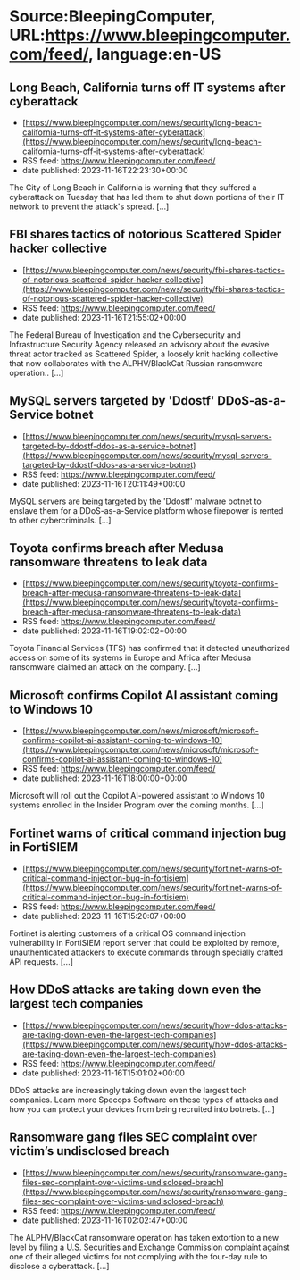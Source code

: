 # Source:BleepingComputer, URL:https://www.bleepingcomputer.com/feed/, language:en-US

## Long Beach, California turns off IT systems after cyberattack
 - [https://www.bleepingcomputer.com/news/security/long-beach-california-turns-off-it-systems-after-cyberattack](https://www.bleepingcomputer.com/news/security/long-beach-california-turns-off-it-systems-after-cyberattack)
 - RSS feed: https://www.bleepingcomputer.com/feed/
 - date published: 2023-11-16T22:23:30+00:00

The City of Long Beach in California is warning that they suffered a cyberattack on Tuesday that has led them to shut down portions of their IT network to prevent the attack's spread. [...]

## FBI shares tactics of notorious Scattered Spider hacker collective
 - [https://www.bleepingcomputer.com/news/security/fbi-shares-tactics-of-notorious-scattered-spider-hacker-collective](https://www.bleepingcomputer.com/news/security/fbi-shares-tactics-of-notorious-scattered-spider-hacker-collective)
 - RSS feed: https://www.bleepingcomputer.com/feed/
 - date published: 2023-11-16T21:55:02+00:00

The Federal Bureau of Investigation and the Cybersecurity and Infrastructure Security Agency released an advisory about the evasive threat actor tracked as Scattered Spider, a loosely knit hacking collective that now collaborates with the ALPHV/BlackCat Russian ransomware operation.. [...]

## MySQL servers targeted by 'Ddostf' DDoS-as-a-Service botnet
 - [https://www.bleepingcomputer.com/news/security/mysql-servers-targeted-by-ddostf-ddos-as-a-service-botnet](https://www.bleepingcomputer.com/news/security/mysql-servers-targeted-by-ddostf-ddos-as-a-service-botnet)
 - RSS feed: https://www.bleepingcomputer.com/feed/
 - date published: 2023-11-16T20:11:49+00:00

MySQL servers are being targeted by the 'Ddostf' malware botnet to enslave them for a DDoS-as-a-Service platform whose firepower is rented to other cybercriminals. [...]

## Toyota confirms breach after Medusa ransomware threatens to leak data
 - [https://www.bleepingcomputer.com/news/security/toyota-confirms-breach-after-medusa-ransomware-threatens-to-leak-data](https://www.bleepingcomputer.com/news/security/toyota-confirms-breach-after-medusa-ransomware-threatens-to-leak-data)
 - RSS feed: https://www.bleepingcomputer.com/feed/
 - date published: 2023-11-16T19:02:02+00:00

Toyota Financial Services (TFS) has confirmed that it detected unauthorized access on some of its systems in Europe and Africa after Medusa ransomware claimed an attack on the company. [...]

## Microsoft confirms Copilot AI assistant coming to Windows 10
 - [https://www.bleepingcomputer.com/news/microsoft/microsoft-confirms-copilot-ai-assistant-coming-to-windows-10](https://www.bleepingcomputer.com/news/microsoft/microsoft-confirms-copilot-ai-assistant-coming-to-windows-10)
 - RSS feed: https://www.bleepingcomputer.com/feed/
 - date published: 2023-11-16T18:00:00+00:00

Microsoft will roll out the Copilot AI-powered assistant to Windows 10 systems enrolled in the Insider Program over the coming months. [...]

## Fortinet warns of critical command injection bug in FortiSIEM
 - [https://www.bleepingcomputer.com/news/security/fortinet-warns-of-critical-command-injection-bug-in-fortisiem](https://www.bleepingcomputer.com/news/security/fortinet-warns-of-critical-command-injection-bug-in-fortisiem)
 - RSS feed: https://www.bleepingcomputer.com/feed/
 - date published: 2023-11-16T15:20:07+00:00

Fortinet is alerting customers of a critical OS command injection vulnerability in FortiSIEM report server that could be exploited by remote, unauthenticated attackers to execute commands through specially crafted API requests. [...]

## How DDoS attacks are taking down even the largest tech companies
 - [https://www.bleepingcomputer.com/news/security/how-ddos-attacks-are-taking-down-even-the-largest-tech-companies](https://www.bleepingcomputer.com/news/security/how-ddos-attacks-are-taking-down-even-the-largest-tech-companies)
 - RSS feed: https://www.bleepingcomputer.com/feed/
 - date published: 2023-11-16T15:01:02+00:00

DDoS attacks are increasingly taking down even the largest tech companies. Learn more Specops Software on these types of attacks and how you can protect your devices from being recruited into botnets. [...]

## Ransomware gang files SEC complaint over victim’s undisclosed breach
 - [https://www.bleepingcomputer.com/news/security/ransomware-gang-files-sec-complaint-over-victims-undisclosed-breach](https://www.bleepingcomputer.com/news/security/ransomware-gang-files-sec-complaint-over-victims-undisclosed-breach)
 - RSS feed: https://www.bleepingcomputer.com/feed/
 - date published: 2023-11-16T02:02:47+00:00

The ALPHV/BlackCat ransomware operation has taken extortion to a new level by filing a U.S. Securities and Exchange Commission complaint against one of their alleged victims for not complying with the four-day rule to disclose a cyberattack. [...]

